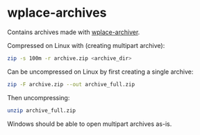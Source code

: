 # wplace-archives

Contains archives made with [wplace-archiver](https://github.com/murolem/wplace-archiver).

Compressed on Linux with (creating multipart archive):

```bash
zip -s 100m -r archive.zip <archive_dir>
```

Can be uncompressed on Linux by first creating a single archive:

```bash
zip -F archive.zip --out archive_full.zip
```

Then uncompressing:

```bash
unzip archive_full.zip
```

Windows should be able to open multipart archives as-is.
